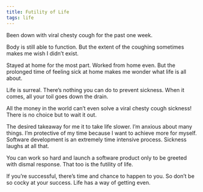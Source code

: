 ```yaml
---
title: Futility of Life
tags: life
---
```


Been down with viral chesty cough for the past one week.

Body is still able to function. But the extent of the coughing sometimes makes me wish I didn’t exist.

Stayed at home for the most part. Worked from home even. But the prolonged time of feeling sick at home makes me wonder what life is all about.

Life is surreal. There’s nothing you can do to prevent sickness. When it comes, all your toil goes down the drain.

All the money in the world can’t even solve a viral chesty cough sickness! There is no choice but to wait it out.

The desired takeaway for me it to take life slower. I’m anxious about many things. I’m protective of my time because I want to achieve more for myself. Software development is an extremely time intensive process. Sickness laughs at all that.

You can work so hard and launch a software product only to be greeted with dismal response. That too is the futility of life.

If you’re successful, there’s time and chance to happen to you. So don’t be so cocky at your success. Life has a way of getting even.
